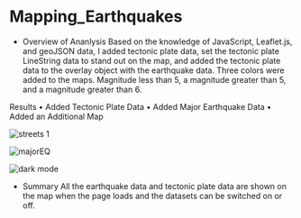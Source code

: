 # Mapping_Earthquakes

 - Overview of Ananlysis
Based on the knowledge of JavaScript, Leaflet.js, and geoJSON data, I added tectonic plate data, set the tectonic plate LineString data to stand out on the map, and added the tectonic plate data to the overlay object with the earthquake data. Three colors were added to the maps. Magnitude less than 5, a magnitude greater than 5, and a magnitude greater than 6.


Results
•	Added Tectonic Plate Data
•	Added Major Earthquake Data
•	Added an Additional Map

![streets 1](https://user-images.githubusercontent.com/113808332/219547560-e525a748-e693-4268-be9e-a1c4aa2cdf93.png)


![majorEQ](https://user-images.githubusercontent.com/113808332/219547590-0dba01b4-5507-4cbf-a5c6-26288298a77a.png)


![dark mode](https://user-images.githubusercontent.com/113808332/219547621-e1c16547-3672-4557-8d40-f3cca653bed7.png)



 - Summary
All the earthquake data and tectonic plate data are shown on the map when the page loads and the datasets can be switched on or off.
